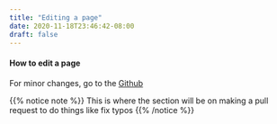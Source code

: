 ```yaml
---
title: "Editing a page"
date: 2020-11-18T23:46:42-08:00
draft: false
---
```


#### How to edit a page

For minor changes, go to the [Github](https://github.com)

{{% notice note %}}
This is where the section will be on making a pull request to do things like fix typos
{{% /notice %}}
